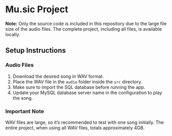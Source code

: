 # Mu.sic Project

**Note:** Only the source code is included in this repository due to the large file size of the audio files. The complete project, including all files, is available locally.

## Setup Instructions

### Audio Files
1. Download the desired song in WAV format.
2. Place the WAV file in the `audio` folder inside the `src` directory.
3. Make sure to import the SQL database before running the app.
4. Update your MySQL database server name in the configuration to play the song.

### Important Note
WAV files are large, so it’s recommended to test with one song initially. The entire project, when using all WAV files, totals approximately 4GB.
